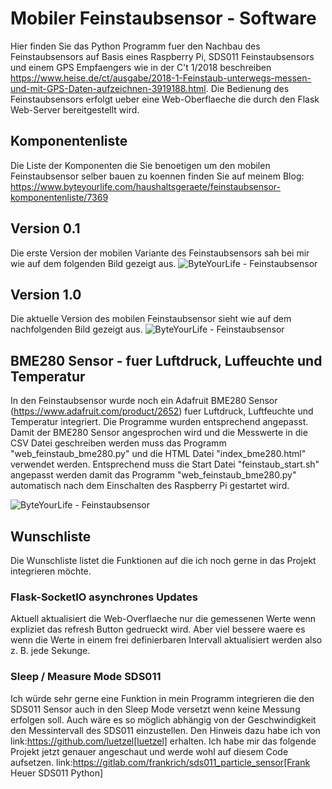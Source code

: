# Mobiler Feinstaubsensor - Software
Hier finden Sie das Python Programm fuer den Nachbau des Feinstaubsensors auf Basis eines Raspberry Pi, SDS011 Feinstaubsensors und einem GPS Empfaengers wie in der C't 1/2018 beschreiben https://www.heise.de/ct/ausgabe/2018-1-Feinstaub-unterwegs-messen-und-mit-GPS-Daten-aufzeichnen-3919188.html. 
Die Bedienung des Feinstaubsensors erfolgt ueber eine Web-Oberflaeche die durch den Flask Web-Server bereitgestellt wird.
## Komponentenliste
Die Liste der Komponenten die Sie benoetigen um den mobilen Feinstaubsensor selber bauen zu koennen finden Sie auf meinem Blog: 
https://www.byteyourlife.com/haushaltsgeraete/feinstaubsensor-komponentenliste/7369

## Version 0.1
Die erste Version der mobilen Variante des Feinstaubsensors sah bei mir wie auf dem folgenden Bild gezeigt aus.
![ByteYourLife - Feinstaubsensor](https://www.byteyourlife.com/wp-content/uploads/2017/05/Mobiler_Feinstaubsensor_03-300x225.jpg)
## Version 1.0
Die aktuelle Version des mobilen Feinstaubsensor sieht wie auf dem nachfolgenden Bild gezeigt aus.
![ByteYourLife - Feinstaubsensor](https://www.byteyourlife.com/wp-content/uploads/2017/10/Feinstaubsensor_small-300x200.jpg)

## BME280 Sensor - fuer Luftdruck, Luffeuchte und Temperatur
In den Feinstaubsensor wurde noch ein Adafruit BME280 Sensor (https://www.adafruit.com/product/2652) fuer Luftdruck, Luftfeuchte und Temperatur integriert. Die Programme wurden entsprechend angepasst. Damit der BME280 Sensor angesprochen wird und die Messwerte in die CSV Datei geschreiben werden muss das Programm "web_feinstaub_bme280.py" und die HTML Datei "index_bme280.html" verwendet werden. Entsprechend muss die Start Datei "feinstaub_start.sh" angepasst werden damit das Programm "web_feinstaub_bme280.py" automatisch nach dem Einschalten des Raspberry Pi gestartet wird.

![ByteYourLife - Feinstaubsensor](https://www.byteyourlife.com/wp-content/uploads/2017/12/Raspberry_Pi_mobiler_Feinstaubsensor_BME280_macro-768x512.jpg)

## Wunschliste
Die Wunschliste listet die Funktionen auf die ich noch gerne in das Projekt integrieren möchte.

### Flask-SocketIO asynchrones Updates
Aktuell aktualisiert die Web-Overflaeche nur die gemessenen Werte wenn expliziet das refresh Button gedrueckt wird. Aber viel bessere waere es wenn die Werte in einem frei definierbaren Intervall aktualisiert werden also z. B. jede Sekunge.

### Sleep / Measure Mode SDS011
Ich würde sehr gerne eine Funktion in mein Programm integrieren die den SDS011 Sensor auch in den Sleep Mode versetzt wenn keine Messung erfolgen soll. Auch wäre es so möglich abhängig von der Geschwindigkeit den Messintervall des SDS011 einzustellen. Den Hinweis dazu habe ich von link:https://github.com/luetzel[luetzel] erhalten.
Ich habe mir das folgende Projekt jetzt genauer angeschaut und werde wohl auf diesem Code aufsetzen.
link:https://gitlab.com/frankrich/sds011_particle_sensor[Frank Heuer SDS011 Python]

